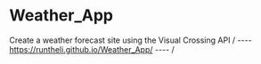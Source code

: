# Weather_App
Create a weather forecast site using the Visual Crossing API
/ ---- https://runtheli.github.io/Weather_App/ ---- /
